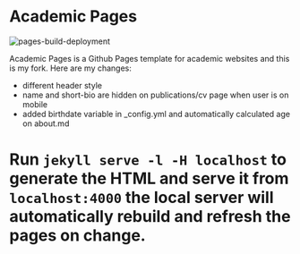 
# Academic Pages

![pages-build-deployment](https://github.com/academicpages/academicpages.github.io/actions/workflows/pages/pages-build-deployment/badge.svg)

Academic Pages is a Github Pages template for academic websites and this is my fork. Here are my changes:
- different header style
- name and short-bio are hidden on publications/cv page when user is on mobile
- added birthdate variable in _config.yml and automatically calculated age on about.md

# Run `jekyll serve -l -H localhost` to generate the HTML and serve it from `localhost:4000` the local server will automatically rebuild and refresh the pages on change.

